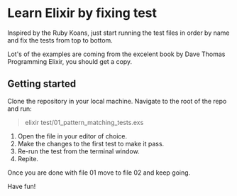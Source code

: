 # Learn Elixir by fixing test

Inspired by the Ruby Koans, just start running the test files in order by name and fix the tests from top to bottom.

Lot's of the examples are coming from the excelent book by Dave Thomas Programming Elixir, you should get a copy.

## Getting started

Clone the repository in your local machine.
Navigate to the root of the repo and run:

>elixir test/01_pattern_matching_tests.exs

1. Open the file in your editor of choice.
2. Make the changes to the first test to make it pass.
3. Re-run the test from the terminal window.
4. Repite.

Once you are done with file 01 move to file 02 and keep going.

Have fun!
